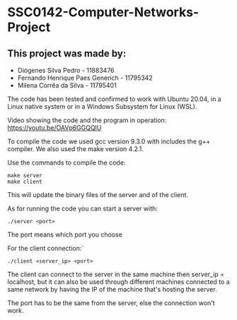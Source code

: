 # SSC0142-Computer-Networks-Project

## This project was made by:
- Diógenes Silva Pedro - 11883476
- Fernando Henrique Paes Generich - 11795342 
- Milena Corrêa da Silva - 11795401

The code has been tested and confirmed to work with Ubuntu 20.04, in a Linux native system or in a Windows Subsystem for Linux (WSL).

Video showing the code and the program in operation: https://youtu.be/OAVp6GGQQlU

To compile the code we used gcc version 9.3.0 with includes the g++ compiler. We also used the make version 4.2.1.

Use the commands to compile the code:
```
make server
make client
```

This will update the binary files of the server and of the client.

As for running the code you can start a server with:
```
./server <port>
```
The port means which port you choose

For the client connection:`
```
./client <server_ip> <port>
```
The client can connect to the server in the same machine then server_ip = localhost, but it can also be used through different machines connected to a same network by having the IP of the machine that's hosting the server. 

The port has to be the same from the server, else the connection won't work.
